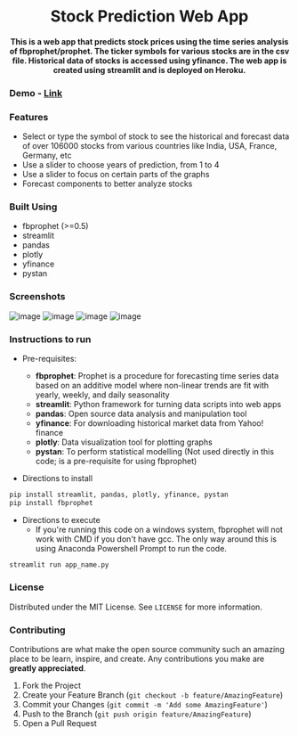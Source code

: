 </p>

<h1 align="center"> Stock Prediction Web App </h2>
<h4 align="center"> This is a web app that predicts stock prices using the time series analysis of fbprophet/prophet. The ticker symbols for various stocks are in the csv file. Historical data of stocks is accessed using yfinance. The web app is created using streamlit and is deployed on Heroku.  
 <h4>

### Demo - [Link](https://stock-prediction-web-app.herokuapp.com/)

### Features
- Select or type the symbol of stock to see the historical and forecast data of over 106000 stocks from various countries like India, USA, France, Germany, etc
- Use a slider to choose years of prediction, from 1 to 4
- Use a slider to focus on certain parts of the graphs
- Forecast components to better analyze stocks


### Built Using

- fbprophet (>=0.5)
- streamlit
- pandas
- plotly
- yfinance
- pystan

### Screenshots
![image](https://user-images.githubusercontent.com/52819652/125070394-84775100-e0d5-11eb-8dca-9325b18d1f89.png)
![image](https://user-images.githubusercontent.com/52819652/125070712-f94a8b00-e0d5-11eb-8ec2-d906c2dff650.png)
![image](https://user-images.githubusercontent.com/52819652/125070795-11baa580-e0d6-11eb-9e66-e8b46ca90cf3.png)
![image](https://user-images.githubusercontent.com/52819652/125070856-25660c00-e0d6-11eb-8c5b-96ef16c6a791.png)


### Instructions to run

- Pre-requisites:

  - **fbprophet**: Prophet is a procedure for forecasting time series data based on an additive model where non-linear trends are fit with yearly, weekly, and daily seasonality
  - **streamlit**: Python framework for turning data scripts into web apps
  - **pandas**: Open source data analysis and manipulation tool
  - **yfinance**: For downloading historical market data from Yahoo! finance
  - **plotly**: Data visualization tool for plotting graphs
  - **pystan**: To perform statistical modelling (Not used directly in this code; is a pre-requisite for using fbprophet) 

- Directions to install

```bash
pip install streamlit, pandas, plotly, yfinance, pystan  
pip install fbprophet
```

- Directions to execute  
  - If you're running this code on a windows system, fbprophet will not work with CMD if you don't have gcc. The only way around this is using Anaconda Powershell Prompt to run the code. 
```bash
streamlit run app_name.py
```

<!-- LICENSE -->  

### License

Distributed under the MIT License. See `LICENSE` for more information.  


<!-- CONTRIBUTING -->
### Contributing

Contributions are what make the open source community such an amazing place to be learn, inspire, and create. Any contributions you make are **greatly appreciated**.

1. Fork the Project
2. Create your Feature Branch (`git checkout -b feature/AmazingFeature`)
3. Commit your Changes (`git commit -m 'Add some AmazingFeature'`)
4. Push to the Branch (`git push origin feature/AmazingFeature`)
5. Open a Pull Request  
